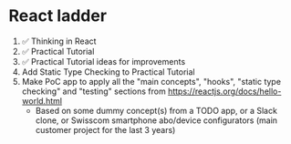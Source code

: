 # React ladder

1. ✅ Thinking in React
1. ✅ Practical Tutorial
1. ✅ Practical Tutorial ideas for improvements
1. Add Static Type Checking to Practical Tutorial
1. Make PoC app to apply all the "main concepts", "hooks", "static type checking" and "testing" sections from <https://reactjs.org/docs/hello-world.html>
    - Based on some dummy concept(s) from a TODO app, or a Slack clone, or Swisscom smartphone abo/device configurators (main customer project for the last 3 years)
